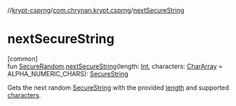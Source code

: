 //[krypt-csprng](../../index.md)/[com.chrynan.krypt.csprng](index.md)/[nextSecureString](next-secure-string.md)

# nextSecureString

[common]\
fun [SecureRandom](-secure-random/index.md).[nextSecureString](next-secure-string.md)(length: [Int](https://kotlinlang.org/api/latest/jvm/stdlib/kotlin/-int/index.html), characters: [CharArray](https://kotlinlang.org/api/latest/jvm/stdlib/kotlin/-char-array/index.html) = ALPHA_NUMERIC_CHARS): [SecureString](../../../krypt-core/krypt-core/com.chrynan.krypt.core/-secure-string/index.md)

Gets the next random [SecureString](../../../krypt-core/krypt-core/com.chrynan.krypt.core/-secure-string/index.md) with the provided [length](next-secure-string.md) and supported [characters](next-secure-string.md).
